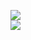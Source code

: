 [![](https://img.shields.io/badge/Made%20With-Github%20Spray-lightgrey.svg?style=for-the-badge&logo=github)](https://github.com/Annihil/github-spray#14486)  
[![](https://i.imgur.com/2DrTn0Z.gif)](https://github.com/Annihil/github-spray)